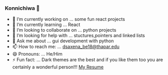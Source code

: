 ### Konnichiwa 👋

- 🔭 I’m currently working on ... some fun react projects
- 🌱 I’m currently learning ... React
- 👯 I’m looking to collaborate on ... python projects
- 🤔 I’m looking for help with ... stuctures,pointers and linked lists
- 💬 Ask me about ... gui development with python
- 📫 How to reach me: ... dsaxena_be18@thapar.edu
- 😄 Pronouns:  ... He/Him
- ⚡ Fun fact: ... Dark themes are the best and if you like them too you are certainly a wonderful person!!!
<a href="://drive.ghttpsoogle.com/file/d/1ZUbFiBCTBaghSeCnMkfaaefGYs3dyh-X/view?usp=sharing">My Resume</a>


